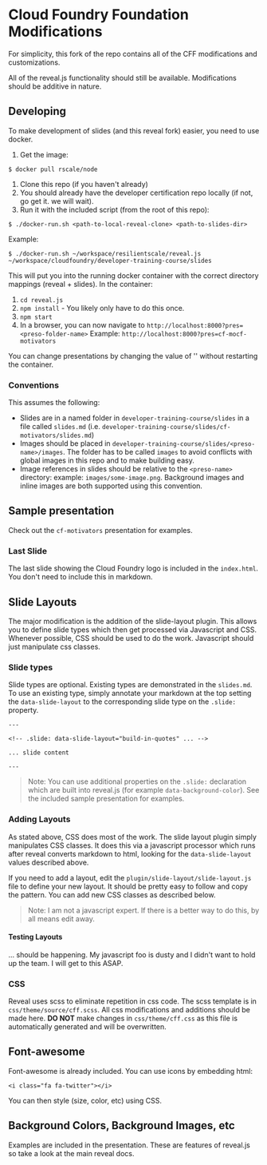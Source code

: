 # Cloud Foundry Foundation Modifications

For simplicity, this fork of the repo contains all of the CFF modifications and customizations.

All of the reveal.js functionality should still be available.  Modifications should be additive in nature.

## Developing

To make development of slides (and this reveal fork) easier, you need to use docker.  

1. Get the image:
  ```
  $ docker pull rscale/node
  ```
1. Clone this repo (if you haven't already)
1. You should already have the developer certification repo locally (if not, go get it.  we will wait).
1. Run it with the included script (from the root of this repo):
  ```
  $ ./docker-run.sh <path-to-local-reveal-clone> <path-to-slides-dir>
  ```
  Example:
  ```
  $ ./docker-run.sh ~/workspace/resilientscale/reveal.js ~/workspace/cloudfoundry/developer-training-course/slides
  ```
  This will put you into the running docker container with the correct directory mappings (reveal + slides).  In the container:
  1. `cd reveal.js`
  1. `npm install` - You likely only have to do this once.
  1. `npm start`
  1. In a browser, you can now navigate to `http://localhost:8000?pres=<preso-folder-name>`
    Example: `http://localhost:8000?pres=cf-mocf-motivators`

  You can change presentations by changing the value of '<preso-folder-name>' without restarting the container.  

### Conventions

This assumes the following:

* Slides are in a named folder in `developer-training-course/slides` in a file called `slides.md` (i.e. `developer-training-course/slides/cf-motivators/slides.md`)
* Images should be placed in `developer-training-course/slides/<preso-name>/images`.  The folder has to be called `images` to avoid conflicts with global images in this repo and to make building easy.
* Image references in slides should be relative to the `<preso-name>` directory: example: `images/some-image.png`. Background images and inline images are both supported using this convention.

## Sample presentation

Check out the `cf-motivators` presentation for examples.

### Last Slide

The last slide showing the Cloud Foundry logo is included in the `index.html`.  You don't need to include this in markdown.

## Slide Layouts

The major modification is the addition of the slide-layout plugin.  This allows you to define slide types which then get processed via Javascript and CSS.  Whenever possible, CSS should be used to do the work.  Javascript should just manipulate css classes.

### Slide types

Slide types are optional.  Existing types are demonstrated in the `slides.md`.  To use an existing type, simply annotate your markdown at the top setting the `data-slide-layout` to the corresponding slide type on the `.slide:` property.

```
---

<!-- .slide: data-slide-layout="build-in-quotes" ... -->

... slide content

---
```

> Note: You can use additional properties on the `.slide:` declaration which are built into reveal.js (for example `data-background-color`).  See the included sample presentation for examples.

### Adding Layouts

As stated above, CSS does most of the work.  The slide layout plugin simply manipulates CSS classes.  It does this via a javascript processor which runs after reveal converts markdown to html, looking for the `data-slide-layout` values described above.

If you need to add a layout, edit the `plugin/slide-layout/slide-layout.js` file to define your new layout.  It should be pretty easy to follow and copy the pattern.  You can add new CSS classes as described below.

> Note: I am not a javascript expert.  If there is a better way to do this, by all means edit away.

#### Testing Layouts

... should be happening.  My javascript foo is dusty and I didn't want to hold up the team.  I will get to this ASAP.

### CSS

Reveal uses scss to eliminate repetition in css code.  The scss template is in `css/theme/source/cff.scss`.  All css modifications and additions should be made here.  **DO NOT** make changes in `css/theme/cff.css` as this file is automatically generated and will be overwritten.

## Font-awesome

Font-awesome is already included.  You can use icons by embedding html:

```
<i class="fa fa-twitter"></i>
```

You can then style (size, color, etc) using CSS.

## Background Colors, Background Images, etc

Examples are included in the presentation.  These are features of reveal.js so take a look at the main reveal docs.
